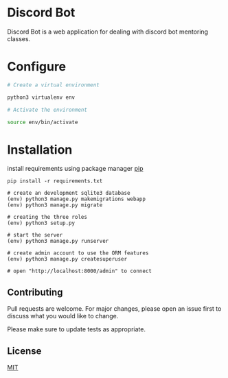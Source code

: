 # Discord Bot

Discord Bot is a web application for dealing with discord bot mentoring classes.


# Configure
```bash
# Create a virtual environment

python3 virtualenv env

# Activate the environment

source env/bin/activate
```
# Installation
install requirements using package manager [pip](https://pip.pypa.io/en/stable/)
```
pip install -r requirements.txt

# create an development sqlite3 database
(env) python3 manage.py makemigrations webapp
(env) python3 manage.py migrate

# creating the three roles
(env) python3 setup.py

# start the server
(env) python3 manage.py runserver

# create admin account to use the ORM features
(env) python3 manage.py createsuperuser

# open "http://localhost:8000/admin" to connect 
```

## Contributing
Pull requests are welcome. For major changes, please open an issue first to discuss what you would like to change.

Please make sure to update tests as appropriate.

## License
[MIT](https://choosealicense.com/licenses/mit/)